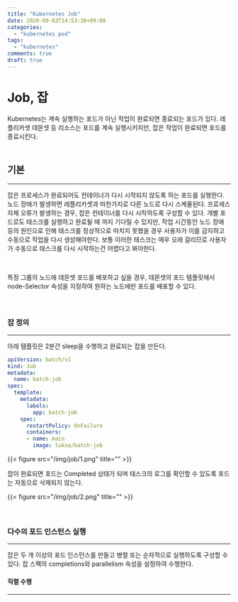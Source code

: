 ```yaml
---
title: "Kubernetes Job"
date: 2020-09-03T14:53:38+09:00
categories:
  - "kubernetes pod"
tags:
  - "kubernetes"
comments: true
draft: true
---
```


# Job, 잡
Kubernetes는 계속 실행하는 포드가 아닌 작업이 완료되면 종료되는 포드가 있다. 레플리카셋 데몬셋 등 리소스는 포드를 계속 실행시키지만, 잡은 작업이 완료되면 포드를 종료시킨다.  
　
<br>

## 기본
----
잡은 프로세스가 완료되어도 컨테이너가 다시 시작되지 않도록 하는 포드를 실행한다. 노드 장애가 발생하면 레플리카셋과 마찬가지로 다른 노드로 다시 스케줄된다. 프로세스 자체 오류가 발생하는 경우, 잡은 컨테이너를 다시 시작하도록 구성할 수 있다. 개별 포드로도 태스크를 실행하고 완료될 때 까지 기다릴 수 있지만, 작업 시간동안 노드 장애 등의 원인으로 인해 태스크를 정상적으로 마치지 못했을 경우 사용자가 이를 감지하고 수동으로 작업을 다시 생성해야한다. 보통 이러한 태스크는 매우 오래 걸리므로 사용자가 수동으로 태스크를 다시 시작하는건 어렵다고 봐야한다.  

<br>

특정 그룹의 노드에 데몬셋 포드를 배포하고 싶을 경우, 데몬셋의 포드 템플릿에서 node-Selector 속성을 지정하여 원하는 노드에만 포드를 배포할 수 있다.
　  
<br>
　  
### 잡 정의
----
아래 템플릿은 2분간 sleep을 수행하고 완료되는 잡을 만든다.
````yaml
apiVersion: batch/v1
kind: Job
metadata:
  name: batch-job
spec:
  template:
    metadata:
      labels:
        app: batch-job
    spec:
      restartPolicy: OnFailure
      containers:
      - name: main
        image: luksa/batch-job
````

{{< figure src="/img/job/1.png" title="" >}}

잡이 완료되면 포드는 Completed 상태가 되며 태스크의 로그를 확인할 수 있도록 포드는 자동으로 삭제되지 않는다.

{{< figure src="/img/job/2.png" title="" >}}

　
<br>

### 다수의 포드 인스턴스 실행
----
잡은 두 개 이상의 포드 인스턴스를 만들고 병렬 또는 순차적으로 실행하도록 구성할 수 있다. 잡 스펙의 completions와 parallelism 속성을 설정하여 수행한다.

#### 직렬 수행
----
